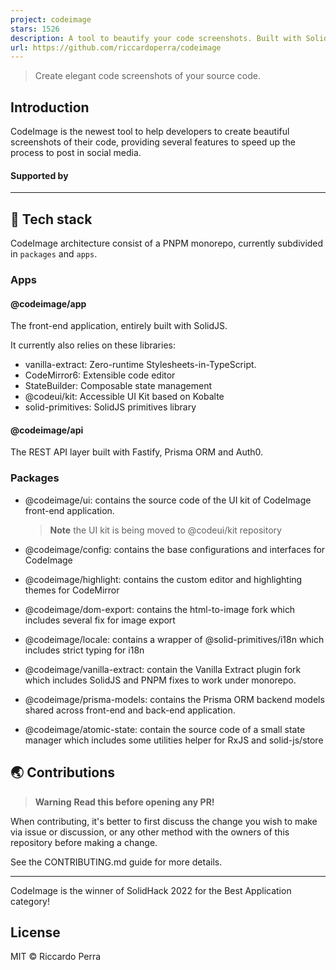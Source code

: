 ```yaml
---
project: codeimage
stars: 1526
description: A tool to beautify your code screenshots. Built with SolidJS and Fastify.
url: https://github.com/riccardoperra/codeimage
---
```


> Create elegant code screenshots of your source code.

Introduction
------------

CodeImage is the newest tool to help developers to create beautiful screenshots of their code, providing several features to speed up the process to post in social media.

#### Supported by

* * *

🤖 Tech stack
-------------

CodeImage architecture consist of a PNPM monorepo, currently subdivided in `packages` and `apps`.

### Apps

#### @codeimage/app

The front-end application, entirely built with SolidJS.

It currently also relies on these libraries:

-   vanilla-extract: Zero-runtime Stylesheets-in-TypeScript.
-   CodeMirror6: Extensible code editor
-   StateBuilder: Composable state management
-   @codeui/kit: Accessible UI Kit based on Kobalte
-   solid-primitives: SolidJS primitives library

#### @codeimage/api

The REST API layer built with Fastify, Prisma ORM and Auth0.

### Packages

-   @codeimage/ui: contains the source code of the UI kit of CodeImage front-end application.
    
    > **Note** the UI kit is being moved to @codeui/kit repository
    
-   @codeimage/config: contains the base configurations and interfaces for CodeImage
-   @codeimage/highlight: contains the custom editor and highlighting themes for CodeMirror
-   @codeimage/dom-export: contains the html-to-image fork which includes several fix for image export
-   @codeimage/locale: contains a wrapper of @solid-primitives/i18n which includes strict typing for i18n
-   @codeimage/vanilla-extract: contain the Vanilla Extract plugin fork which includes SolidJS and PNPM fixes to work under monorepo.
-   @codeimage/prisma-models: contains the Prisma ORM backend models shared across front-end and back-end application.
-   @codeimage/atomic-state: contain the source code of a small state manager which includes some utilities helper for RxJS and solid-js/store

🌏 Contributions
----------------

> **Warning** **Read this before opening any PR!**

When contributing, it's better to first discuss the change you wish to make via issue or discussion, or any other method with the owners of this repository before making a change.

See the CONTRIBUTING.md guide for more details.

* * *

CodeImage is the winner of SolidHack 2022 for the Best Application category!

License
-------

MIT © Riccardo Perra
